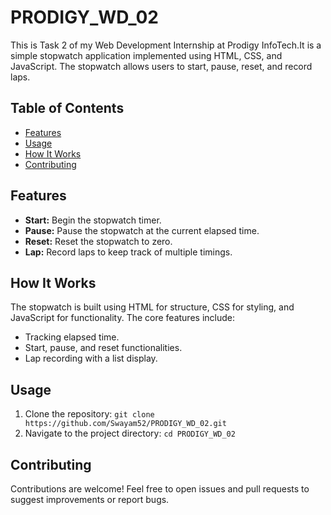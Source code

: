 # PRODIGY_WD_02

This is Task 2 of my Web Development Internship at Prodigy InfoTech.It is a simple stopwatch application implemented using HTML, CSS, and JavaScript. The stopwatch allows users to start, pause, reset, and record laps.

## Table of Contents

- [Features](#features)
- [Usage](#usage)
- [How It Works](#how-it-works)
- [Contributing](#contributing)

## Features

- **Start:** Begin the stopwatch timer.
- **Pause:** Pause the stopwatch at the current elapsed time.
- **Reset:** Reset the stopwatch to zero.
- **Lap:** Record laps to keep track of multiple timings.

## How It Works

The stopwatch is built using HTML for structure, CSS for styling, and JavaScript for functionality. The core features include:
- Tracking elapsed time.
- Start, pause, and reset functionalities.
- Lap recording with a list display.

## Usage

1. Clone the repository:  `git clone https://github.com/Swayam52/PRODIGY_WD_02.git`
2. Navigate to the project directory: `cd PRODIGY_WD_02`

## Contributing

Contributions are welcome! Feel free to open issues and pull requests to suggest improvements or report bugs.
